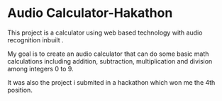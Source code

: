 #  Audio Calculator-Hakathon
This project is a calculator using web based technology with audio recognition inbuilt .

My goal is to create an audio calculator that can do some basic math calculations including addition, subtraction, multiplication and division among integers 0 to 9.

It was also the project i submited in a hackathon which won me the 4th position.
